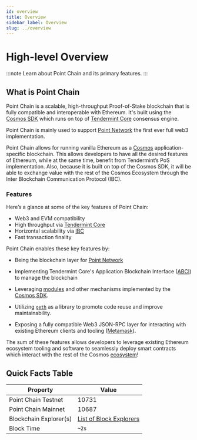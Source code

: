 ```yaml
---
id: overview
title: Overview
sidebar_label: Overview
slug: ../overview
---
```


# High-level Overview

:::note
Learn about Point Chain and its primary features.
:::
## What is Point Chain

Point Chain is a scalable, high-throughput Proof-of-Stake blockchain that is fully compatible and
interoperable with Ethereum. It's built using the [Cosmos SDK](https://github.com/cosmos/cosmos-sdk/) which runs on top of [Tendermint Core](https://github.com/tendermint/tendermint) consensus engine.

Point Chain is mainly used to support [Point Network](https://pointnetwork.io/) the first ever full web3 implementation.

Point Chain allows for running vanilla Ethereum as a [Cosmos](https://cosmos.network/)
application-specific blockchain. This allows developers to have all the desired features of
Ethereum, while at the same time, benefit from Tendermint’s PoS implementation. Also, because it is
built on top of the Cosmos SDK, it will be able to exchange value with the rest of the Cosmos
Ecosystem through the Inter Blockchain Communication Protocol (IBC).

### Features

Here’s a glance at some of the key features of Point Chain:

* Web3 and EVM compatibility
* High throughput via [Tendermint Core](https://github.com/tendermint/tendermint)
* Horizontal scalability via [IBC](https://cosmos.network/ibc)
* Fast transaction finality

Point Chain enables these key features by:

* Being the blockchain layer for [Point Network](https://pointnetwork.io/)

* Implementing Tendermint Core's Application Blockchain Interface ([ABCI](https://docs.tendermint.com/master/spec/abci/)) to manage the blockchain
* Leveraging [modules](https://docs.cosmos.network/main/building-modules/intro.html) and other mechanisms implemented by the [Cosmos SDK](https://docs.cosmos.network/).
* Utilizing [`geth`](https://github.com/ethereum/go-ethereum) as a library to promote code reuse and improve maintainability.
* Exposing a fully compatible Web3 JSON-RPC layer for interacting with existing Ethereum clients and tooling ([Metamask](./../../users/wallets/metamask.md)).

The sum of these features allows developers to leverage existing Ethereum ecosystem tooling and
software to seamlessly deploy smart contracts which interact with the rest of the Cosmos
[ecosystem](https://cosmos.network/ecosystem)!

## Quick Facts Table

| Property               | Value                                                      |
| ---------------------- | ---------------------------------------------------------- |
| Point Chain Testnet          | 10731                                                |
| Point Chain Mainnet          | 10687                                                |
| Blockchain Explorer(s) | [List of Block Explorers](./../../developers/explorers.md) |
| Block Time             | `~2s`                                                      |
